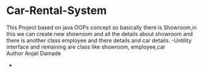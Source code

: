 # Car-Rental-System

This Project based on java OOPs concept so basically there is Showroom,in this we can create new showroom and all the details about showroom and there is another class employee and there details and car details.
-Untility interface and remaining are class like showroom, employee,car <br>
Author Anjali Damade

-

